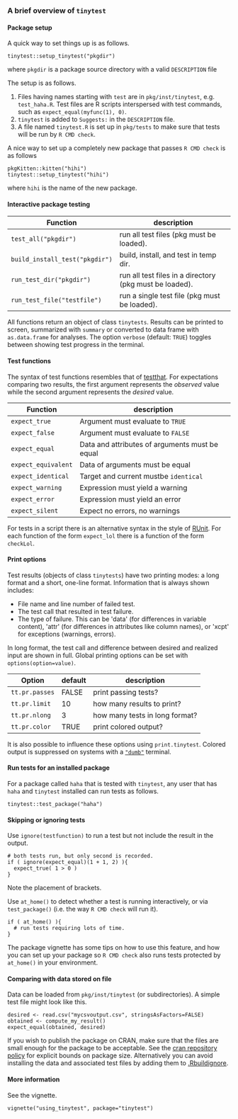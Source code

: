 ### A brief overview of `tinytest`


#### Package setup

A quick way to set things up is as follows.

```
tinytest::setup_tinytest("pkgdir")
```
where `pkgdir` is a package source directory with a valid `DESCRIPTION` file

The setup is as follows.

1. Files having names starting with `test` are in `pkg/inst/tinytest`, e.g.
   `test_haha.R`. Test files are R scripts interspersed with test commands, such
   as `expect_equal(myfunc(1), 0)`.
2. `tinytest` is added to `Suggests:` in the `DESCRIPTION` file.
3. A file named `tinytest.R` is set up in `pkg/tests` to make sure that tests
   will be run by `R CMD check`.

A nice way to set up a completely new package that passes `R CMD check` is as follows
```
pkgKitten::kitten("hihi")
tinytest::setup_tinytest("hihi")
```
where `hihi` is the name of the new package.


#### Interactive package testing


| Function                        | description                                              |
|---------------------------------|----------------------------------------------------------|
| `test_all("pkgdir")`            | run all test files (pkg must be loaded).                 |
| `build_install_test("pkgdir")`  | build, install, and test in temp dir.                    |
| `run_test_dir("pkgdir")`        | run all test files in a directory (pkg must be loaded).  |
| `run_test_file("testfile")`     | run a single test file (pkg must be loaded).             |


All functions return an object of class `tinytests`. Results can be printed to
screen, summarized with `summary` or converted to data frame  with
`as.data.frame` for analyses. The option `verbose` (default: `TRUE`) toggles
between showing test progress in the terminal.

#### Test functions

The syntax of test functions resembles that of
[testthat](https://CRAN.R-project.org/package=testthat).  For expectations
comparing two results, the first argument represents the _observed_ value while
the second argument represents the _desired_ value.

|Function                     | description                                   |
|-----------------------------|-----------------------------------------------|
| `expect_true`               | Argument must evaluate to `TRUE`              |
| `expect_false`              | Argument must evaluate to `FALSE`             |
| `expect_equal`              | Data and attributes of arguments must be equal|
| `expect_equivalent`         | Data of arguments must be equal               |
| `expect_identical`          | Target and current mustbe `identical`         |
| `expect_warning`            | Expression must yield a warning               |
| `expect_error`              | Expression must yield an error                |
| `expect_silent`             | Expect no errors, no warnings                 |


For tests in a script there is an alternative syntax in the style of 
[RUnit](https://CRAN.R-project.org/package=RUnit). For each function of the
form `expect_lol` there is a function of the form `checkLol`.


#### Print options

Test results (objects of class `tinytests`) have two printing modes: a long
format and a short, one-line format. Information that is always shown includes:

- File name and line number of failed test.
- The test call that resulted in test failure.
- The type of failure. This can be 'data' (for differences in variable
  content), 'attr' (for differences in attributes like column names), or 'xcpt'
  for exceptions (warnings, errors).

In long format, the test call and difference between desired and realized input
are shown in full. Global printing options can be set with `options(option=value)`.

|Option         | default  | description                   |
|---------------|----------|-------------------------------|
| `tt.pr.passes`| FALSE    | print passing tests?          |
| `tt.pr.limit` | 10       | how many results to print?    |
| `tt.pr.nlong` | 3        | how many tests in long format?|
| `tt.pr.color` | TRUE     | print colored output?         |

It is also possible to influence these options using `print.tinytest`.
Colored output is suppressed on systems with a
[`"dumb"`](https://en.wikipedia.org/wiki/Computer_terminal#Dumb_terminals)
terminal.


#### Run tests for an installed package

For a package called `haha` that is tested with `tinytest`, any user that has
`haha` and `tinytest` installed can run tests as follows.

```
tinytest::test_package("haha")
```

#### Skipping or ignoring tests 

Use `ignore(testfunction)` to run a test but not include the result in the output.

```
# both tests run, but only second is recorded.
if ( ignore(expect_equal)(1 + 1, 2) ){
  expect_true( 1 > 0 )
}
```
Note the placement of brackets.


Use `at_home()` to detect whether a test is running interactively, or via 
`test_package()` (i.e. the way `R CMD check` will run it).
```
if ( at_home() ){
  # run tests requiring lots of time.
}
```
The package vignette has some tips on how to use this feature, and how you can
set up your package so `R CMD check` also runs tests protected by `at_home()`
in your environment.

#### Comparing with data stored on file

Data can be loaded from `pkg/inst/tinytest` (or subdirectories). A simple
test file might look like this.

```
desired <- read.csv("mycsvoutput.csv", stringsAsFactors=FALSE)
obtained <- compute_my_result()
expect_equal(obtained, desired)
```
If you wish to publish the package on CRAN, make sure that the files are small
enough for the package to be acceptable. See the [cran repository
policy](https://cran.r-project.org/web/packages/policies.html) for explicit
bounds on package size. Alternatively you can avoid installing the data and
associated test files by adding them to
[.Rbuildignore](https://cran.r-project.org/doc/manuals/r-release/R-exts.html#Building-package-tarballs).


#### More information

See the vignette.
```
vignette("using_tinytest", package="tinytest")
```





